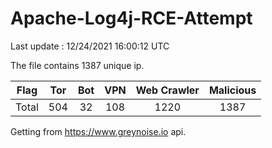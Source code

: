 
# Apache-Log4j-RCE-Attempt

Last update : 12/24/2021 16:00:12 UTC

The file contains 1387 unique ip.

| Flag | Tor | Bot | VPN | Web Crawler | Malicious |
| :-:  | :-: | :-: | :-: | :-:         | :-:       |
| Total| 504  | 32  | 108  | 1220          | 1387        |

Getting from https://www.greynoise.io api.